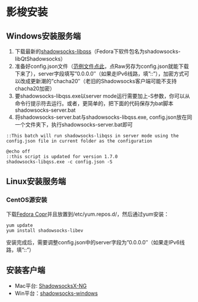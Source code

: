 # 影梭安装

## Windows安装服务端

1. 下载最新的[shadowsocks-libqss](https://github.com/shadowsocks/libQtShadowsocks/releases)（Fedora下软件包名为shadowsocks-libQtShadowsocks）
2. 准备好config.json文件（[范例文件点此](https://github.com/shadowsocks/libQtShadowsocks/blob/master/shadowsocks-libqss/config.json)，点Raw另存为config.json就能下载下来了），server字段填写”0.0.0.0″（如果走IPv6线路，填”::”），加密方式可以改成更新潮的”chacha20″（老旧的Shadowsocks客户端可能不支持chacha20加密）
3. 要shadowsocks-libqss.exe以server mode运行需要加上-S参数，你可以从命令行提示符去运行。或者，更简单的，把下面的代码保存为bat脚本shadowsocks-server.bat
4. 将shadowsocks-server.bat与shadowsocks-libqss.exe, config.json放在同一个文件夹下，执行shadowsocks-server.bat即可

```
::This batch will run shadowsocks-libqss in server mode using the config.json file in current folder as the configuration

@echo off
::this script is updated for version 1.7.0
shadowsocks-libqss.exe -c config.json -S
```

## Linux安装服务端

### CentOS源安装

下载[Fedora Copr](https://copr.fedorainfracloud.org/coprs/librehat/shadowsocks/)并且放置到/etc/yum.repos.d/，然后通过yum安装：

```
yum update
yum install shadowsocks-libev
```

安装完成后，需要调整config.json中的server字段为”0.0.0.0″（如果走IPv6线路，填”::”）

## 安装客户端
- Mac平台: [ShadowsocksX-NG](https://github.com/shadowsocks/ShadowsocksX-NG/releases)
- Win平台：[shadowsocks-windows](https://github.com/shadowsocks/shadowsocks-windows/releases)
